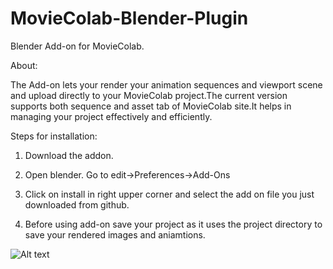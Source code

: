 # MovieColab-Blender-Plugin
Blender Add-on for MovieColab.

About:

The Add-on lets your render your animation sequences and viewport scene and upload directly to your MovieColab project.The current version supports both 
sequence and asset tab of MovieColab site.It helps in managing your project effectively and efficiently.


Steps for installation:

1) Download the addon.

2) Open blender. Go to edit->Preferences->Add-Ons

3) Click on install in right upper corner and select the add on file you just downloaded from github.

4) Before using add-on save your project as it uses the project directory to save your rendered images and aniamtions.


![Alt text](https://github.com/Viga-Entertainment-Technology/MovieColab-Blender-Plugin/blob/main/Screenshots/BlenderMovieColab.gif)
